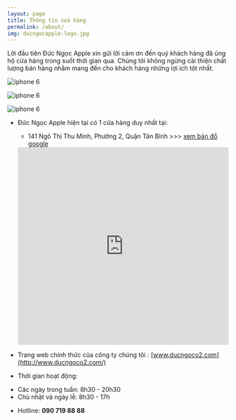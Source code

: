 ```yaml
---
layout: page
title: Thông tin cửa hàng
permalink: /about/
img: ducngocapple-logo.jpg
---
```

<div class="mt50"></div>

Lời đầu tiên Đức Ngọc Apple xin gửi lời cảm ơn đến quý khách hàng đã ủng hộ cửa hàng trong suốt thời gian qua. Chúng tôi không ngừng cải thiện chất lượng bán hàng nhằm mang đến cho khách hàng những lợi ích tôt nhất. 

![iphone 6]({{site.baseurl}}/images/ducngoc-1.jpg)

![iphone 6]({{site.baseurl}}/images/ducngoc-2.jpg)

![iphone 6]({{site.baseurl}}/images/ducngoc-3.jpg)
 
- Đức Ngọc Apple hiện tại có 1 cửa hàng duy nhất tại:
    * 141 Ngô Thị Thu Minh, Phường 2, Quận Tân Bình >>> [xem bản đồ google](https://www.google.com/maps/dir/''/cua+hang+duc+ngoc+apple/data=!4m5!4m4!1m0!1m2!1m1!1s0x3175293191b6a489:0x9e1bfb73763c72b8?sa=X&ved=0ahUKEwj-o7yC-8PQAhUDgLwKHUphCFYQ9RcIbzAL)

    <iframe src="https://www.google.com/maps/embed?pb=!1m18!1m12!1m3!1d3919.180416981894!2d106.66026921391374!3d10.797489961759211!2m3!1f0!2f0!3f0!3m2!1i1024!2i768!4f13.1!3m3!1m2!1s0x3175293191b6a489%3A0x9e1bfb73763c72b8!2zQ-G7rWEgSMOgbmcgxJB0ZMSRIMSQ4bupYyBOZ-G7jWMgMg!5e0!3m2!1sen!2s!4v1444578912919" width="100%" height="450" frameborder="0" style="border:0" allowfullscreen=""></iframe>
    
 - Trang web chính thức của công ty chúng tôi : [www.ducngoco2.com](http://www.ducngoco2.com/)

 - Thời gian hoạt động:
  + Các ngày trong tuần: 8h30 - 20h30
  + Chủ nhật và ngày lễ: 8h30 - 17h

 - Hotline:  **090 719 88 88**
